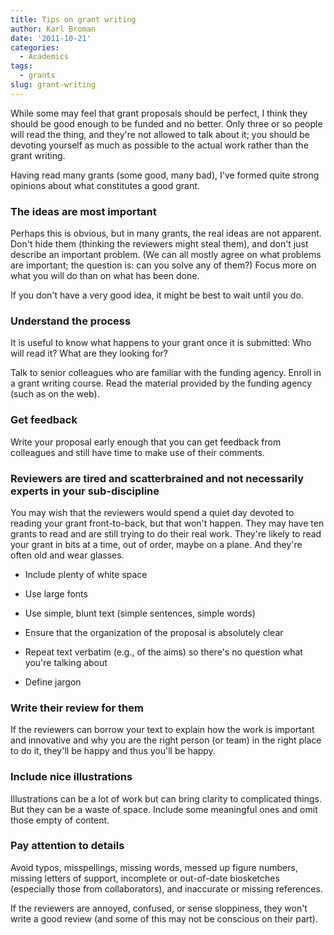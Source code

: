 ```yaml
---
title: Tips on grant writing
author: Karl Broman
date: '2011-10-21'
categories:
  - Academics
tags:
  - grants
slug: grant-writing
---
```


While some may feel that grant proposals should be perfect, I think they should be good enough to be funded and no better.  Only three or so people will read the thing, and they're not allowed to talk about it; you should be devoting yourself as much as possible to the actual work rather than the grant writing.

Having read many grants (some good, many bad), I've formed quite strong opinions about what constitutes a good grant.

### The ideas are most important

Perhaps this is obvious, but in many grants, the real ideas are not apparent.  Don't hide them (thinking the reviewers might steal them), and don't just describe an important problem.  (We can all mostly agree on what problems are important; the question is: can you solve any of them?)  Focus more on what you will do than on what has been done.

If you don't have a very good idea, it might be best to wait until you do.

### Understand the process

It is useful to know what happens to your grant once it is submitted: Who will read it?  What are they looking for?

Talk to senior colleagues who are familiar with the funding agency.  Enroll in a grant writing course.  Read the material provided by the funding agency (such as on the web).

### Get feedback

Write your proposal early enough that you can get feedback from colleagues and still have time to make use of their comments.

### Reviewers are tired and scatterbrained and not necessarily experts in your sub-discipline

You may wish that the reviewers would spend a quiet day devoted to reading your grant front-to-back, but that won't happen.  They may have ten grants to read and are still trying to do their real work.  They're likely to read your grant in bits at a time, out of order, maybe on a plane. And they're often old and wear glasses.

  * Include plenty of white space

  * Use large fonts

  * Use simple, blunt text (simple sentences, simple words)

  * Ensure that the organization of the proposal is absolutely clear

  * Repeat text verbatim (e.g., of the aims) so there's no question what you're talking about

  * Define jargon

### Write their review for them

If the reviewers can borrow your text to explain how the work is important and innovative and why you are the right person (or team) in the right place to do it, they'll be happy and thus you'll be happy.

### Include nice illustrations

Illustrations can be a lot of work but can bring clarity to complicated things.  But they can be a waste of space.  Include some meaningful ones and omit those empty of content.

### Pay attention to details

Avoid typos, misspellings, missing words, messed up figure numbers, missing letters of support, incomplete or out-of-date biosketches (especially those from collaborators), and inaccurate or missing references.

If the reviewers are annoyed, confused, or sense sloppiness, they won't write a good review (and some of this may not be conscious on their part).
